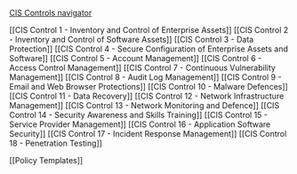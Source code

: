 [CIS Controls navigator](https://www.cisecurity.org/controls/cis-controls-navigator)

[[CIS Control 1 - Inventory and Control of Enterprise Assets]]
[[CIS Control 2 - Inventory and Control of Software Assets]]
[[CIS Control 3 - Data Protection]]
[[CIS Control 4 - Secure Configuration of Enterprise Assets and Software]]
[[CIS Control 5 - Account Management]]
[[CIS Control 6 - Access Control Management]]
[[CIS Control 7 - Continuous Vulnerability Management]]
[[CIS Control 8 - Audit Log Management]]
[[CIS Control 9 - Email and Web Browser Protections]]
[[CIS Control 10 - Malware Defences]]
[[CIS Control 11 - Data Recovery]]
[[CIS Control 12 - Network Infrastructure Management]]
[[CIS Control 13 - Network Monitoring and Defence]]
[[CIS Control 14 - Security Awareness and Skills Training]]
[[CIS Control 15 - Service Provider Management]]
[[CIS Control 16 - Application Software Security]]
[[CIS Control 17 - Incident Response Management]]
[[CIS Control 18 - Penetration Testing]]

[[Policy Templates]]
